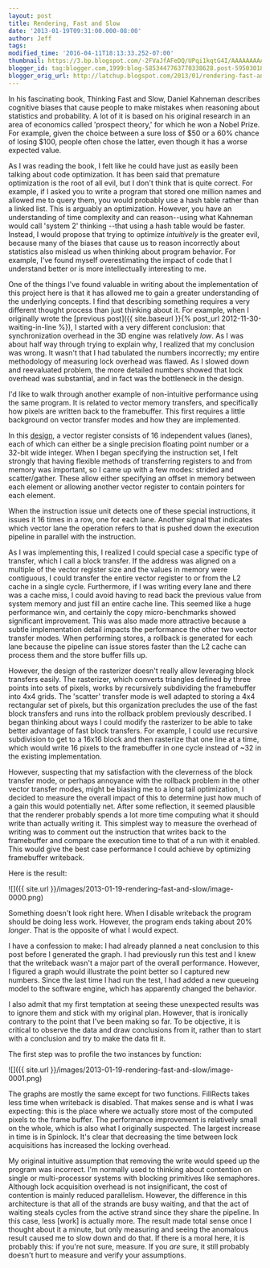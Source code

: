 ```yaml
---
layout: post
title: Rendering, Fast and Slow
date: '2013-01-19T09:31:00.000-08:00'
author: Jeff
tags:
modified_time: '2016-04-11T18:13:33.252-07:00'
thumbnail: https://3.bp.blogspot.com/-2FVaJfAFeDQ/UPqi1kqtG4I/AAAAAAAAAmU/RITWAkUm2L4/s72-c/write-overhead.png
blogger_id: tag:blogger.com,1999:blog-5853447763770338628.post-5950301852566789890
blogger_orig_url: http://latchup.blogspot.com/2013/01/rendering-fast-and-slow.html
---
```


In his fascinating book, Thinking Fast and Slow, Daniel Kahneman describes
cognitive biases that cause people to make mistakes when reasoning about
statistics and probability.  A lot of it is based on his original research in
an area of economics called 'prospect theory,' for which he won a Nobel Prize.
For example, given the choice between a sure loss of $50 or a 60% chance of
losing $100, people often chose the latter, even though it has a worse
expected value.

As I was reading the book, I felt like he could have just as easily been
talking about code optimization. It has been said that premature optimization
is the root of all evil, but I don't think that is quite correct. For example,
if I asked you to write a program that stored one million names and allowed me
to query them, you would probably use a hash table rather than a linked list.
This is arguably an optimization. However, you have an understanding of time
complexity and can reason--using what Kahneman would call 'system 2' thinking
--that using a hash table would be faster.  Instead, I would propose that
trying to optimize _intuitively_ is the greater evil, because many of the
biases that cause us to reason incorrectly about statistics also mislead us
when thinking about program behavior. For example, I've found myself
overestimating the impact of code that I understand better or is more
intellectually interesting to me.

One of the things I've found valuable in writing about the implementation of
this project here is that it has allowed me to gain a greater understanding of
the underlying concepts. I find that describing something requires a very
different thought process than just thinking about it. For example, when I
originally wrote the [previous post]({{ site.baseurl }}{% post_url 2012-11-30-waiting-in-line %}),
I started with a very different conclusion: that
synchronization overhead in the 3D engine was relatively _low_. As I was about
half way through trying to explain why, I realized that my conclusion was
wrong. It wasn't that I had tabulated the numbers incorrectly; my entire
methodology of measuring lock overhead was flawed.  As I slowed down and
reevaluated problem, the more detailed numbers showed that lock overhead was
substantial, and in fact was the bottleneck in the design.

I'd like to walk through another example of non-intuitive performance using
the same program. It is related to vector memory transfers, and specifically
how pixels are written back to the framebuffer.  This first requires a little
background on vector transfer modes and how they are implemented.

In this [design](https://github.com/jbush001/NyuziProcessor), a vector
register consists of 16 independent values (lanes), each of which can either
be a single precision floating point number or a 32-bit wide integer.  When I
began specifying the instruction set, I felt strongly that having flexible
methods of transferring registers to and from memory was important, so I came
up with a few modes: strided and scatter/gather.  These allow either
specifying an offset in memory between each element or allowing another vector
register to contain pointers for each element.

When the instruction issue unit detects one of these special instructions, it
issues it 16 times in a row, one for each lane. Another signal that indicates
which vector lane the operation refers to that is pushed down the execution
pipeline in parallel with the instruction.

As I was implementing this, I realized I could special case a specific type of
transfer, which I call a block transfer.  If the address was aligned on a
multiple of the vector register size and the values in memory were contiguous,
I could transfer the entire vector register to or from the L2 cache in a
single cycle.  Furthermore, if I was writing every lane and there was a cache
miss, I could avoid having to read back the previous value from system memory
and just fill an entire cache line.  This seemed like a huge performance win,
and certainly the copy micro-benchmarks showed significant improvement. This
was also made more attractive because a subtle implementation detail impacts
the performance the other two vector transfer modes.  When performing stores,
a rollback is generated for each lane because the pipeline can issue stores
faster than the L2 cache can process them and the store buffer fills up.

However, the design of the rasterizer doesn't really allow leveraging block
transfers easily. The rasterizer, which converts triangles defined by three
points into sets of pixels, works by recursively subdividing the framebuffer
into 4x4 grids. The 'scatter' transfer mode is well adapted to storing a 4x4
rectangular set of pixels, but this organization precludes the use of the fast
block transfers and runs into the rollback problem previously described.  I
began thinking about ways I could modify the rasterizer to be able to take
better advantage of fast block transfers.  For example, I could use recursive
subdivision to get to a 16x16 block and then rasterize that one line at a
time, which would write 16 pixels to the framebuffer in one cycle instead of
~32 in the existing implementation.

However, suspecting that my satisfaction with the cleverness of the block
transfer mode, or perhaps annoyance with the rollback problem in the other
vector transfer modes, might be biasing me to a long tail optimization, I
decided to measure the overall impact of this to determine just how much of a
gain this would potentially net. After some reflection, it seemed plausible
that the renderer probably spends a lot more time computing what it should
write than actually writing it. This simplest way to measure the overhead of
writing was to comment out the instruction that writes back to the framebuffer
and compare the execution time to that of a run with it enabled.  This would
give the best case performance I could achieve by optimizing framebuffer
writeback.

Here is the result:

![]({{ site.url }}/images/2013-01-19-rendering-fast-and-slow/image-0000.png)

Something doesn't look right here. When I disable writeback the program should
be doing less work.  However, the program ends taking about 20% _longer_.
That is the opposite of what I would expect.

I have a confession to make: I had already planned a neat conclusion to this
post before I generated the graph.  I had previously run this test and I knew
that the writeback wasn't a major part of the overall performance.  However, I
figured a graph would illustrate the point better so I captured new numbers.
Since the last time I had run the test, I had added a new queueing model to
the software engine, which has apparently changed the behavior.

I also admit that my first temptation at seeing these unexpected results was
to ignore them and stick with my original plan. However, that is ironically
contrary to the point that I've been making so far. To be objective, it is
critical to observe the data and draw conclusions from it, rather than to
start with a conclusion and try to make the data fit it.

The first step was to profile the two instances by function:

![]({{ site.url }}/images/2013-01-19-rendering-fast-and-slow/image-0001.png)

The graphs are mostly the same except for two functions.  FillRects takes less
time when writeback is disabled. That makes sense and is what I was expecting:
this is the place where we actually store most of the computed pixels to the
frame buffer. The performance improvement is relatively small on the whole,
which is also what I originally suspected. The largest increase in time is in
Spinlock.  It's clear that decreasing the time between lock acquisitions has
increased the locking overhead.

My original intuitive assumption that removing the write would speed up the
program was incorrect. I'm normally used to thinking about contention on
single or multi-processor systems with blocking primitives like semaphores.
Although lock acquisition overhead is not insignificant, the cost of
contention is mainly reduced parallelism. However, the difference in this
architecture is that all of the strands are busy waiting, and that the act of
waiting steals cycles from the active strand since they share the pipeline. In
this case, less [work] is actually more. The result made total sense once I
thought about it a minute, but only measuring and seeing the anomalous result
caused me to slow down and do that. If there is a moral here, it is probably
this: if you're not sure, measure. If you _are_ sure, it still probably
doesn't hurt to measure and verify your assumptions.
